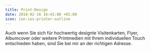 ```yaml
---
title: Print-Design
date: 2018-02-16 16:41:00 +01:00
icon: ion-ios-printer-outline
---
```


Auch wenn Sie sich für hochwertig designte Visitenkarten, Flyer, Albumcover oder weitere Printmedien mit Ihrem individuellen Touch entschieden haben, sind Sie bei mir an der richtigen Adresse.
